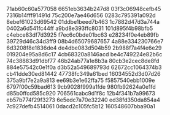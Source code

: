 71ab60c60a577058
6651eb3634b247d8
03f3c06948cefb45
7316b14fff91491d
75c200e7ae46d656
0283c795391a092d
8ebef61023d69542
01ddbe1beed7b463
1c7882d47d3a744a
0402a6d541fc44ff
a9bd8e393ffc8031
101d895f4b98bfb5
c4ebce83df7d3925
f7ec6c0bde01bc63
e28234f0e4eb89fb
39729d46c34d3ff9
08b4d65079687657
4a88e334230766e7
6d3208f8e1836de4
de4dbe083d504b59
2b988f7a4f4e6e29
019204e95a8d6c17
4cb68320a8146acd
be4c749224e82b6c
74c38883d91dbf77
46b24ab77a1e8b3a
80cb3e2cec8de8fd
884e57542c0e1f0a
d3b52a549689793d
62672cc1064374b3
cb41dde30ed81442
47738fc349a61bed
16034552d3d07d26
375a9bf7e2a9a813
ee69b3e1e62ffa75
f5857540ebb1009e
6797f00c59bad613
9cb9028f999a1fde
980fb92624a0e1fd
d85b0ffcd585c920
706561cabc9d1f8c
12b4f341b7a99673
eb57b774f29f3273
6e5edc7a70e32240
ed38fd350da854a4
7c927defb4514061
0dacd2c105fc5b12
160548607bba90a1
